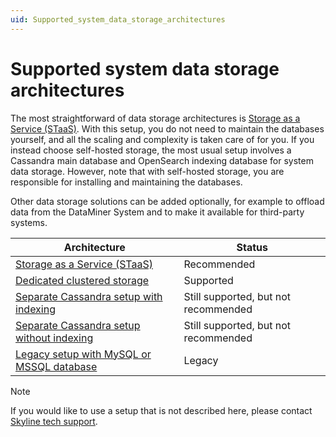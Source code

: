 ```yaml
---
uid: Supported_system_data_storage_architectures
---
```


# Supported system data storage architectures

The most straightforward of data storage architectures is [Storage as a Service (STaaS)](xref:STaaS). With this setup, you do not need to maintain the databases yourself, and all the scaling and complexity is taken care of for you. If you instead choose self-hosted storage, the most usual setup involves a Cassandra main database and OpenSearch indexing database for system data storage. However, note that with self-hosted storage, you are responsible for installing and maintaining the databases.

Other data storage solutions can be added optionally, for example to offload data from the DataMiner System and to make it available for third-party systems.

|Architecture | Status |
|-------------|--------|
| [Storage as a Service (STaaS)](xref:STaaS) | Recommended |
| [Dedicated clustered storage](xref:Dedicated_clustered_storage) | Supported |
| [Separate Cassandra setup with indexing](xref:Separate_Cassandra_setup_with_Elasticsearch) | Still supported, but not recommended |
| [Separate Cassandra setup without indexing](xref:Separate_Cassandra_setup_without_Elasticsearch) | Still supported, but not recommended |
| [Legacy setup with MySQL or MSSQL database](xref:Legacy_setup_with_MySQL_or_MSSQL_database) | Legacy |

> [!NOTE]
> If you would like to use a setup that is not described here, please contact [Skyline tech support](mailto:techsupport@skyline.be).
